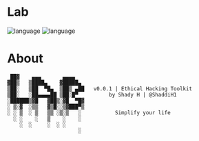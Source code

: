 # Lab

![language](https://img.shields.io/badge/language-shell-green.svg)
![language](https://img.shields.io/badge/language-python-blue.svg)

# About
     ██▓    ▄▄▄       ▄▄▄▄
    ▓██▒   ▒████▄    ▓█████▄
    ▒██░   ▒██  ▀█▄  ▒██▒ ▄██   v0.0.1 | Ethical Hacking Toolkit
    ▒██░   ░██▄▄▄▄██ ▒██░█▀          by Shady H | @ShaddiH1
    ░██████▒▓█   ▓██▒░▓█  ▀█▓
    ░ ▒░▓  ░▒▒   ▓▒█░░▒▓███▀▒
    ░ ░ ▒  ░ ▒   ▒▒ ░▒░▒   ░           Simplify your life  
      ░ ░    ░   ▒    ░    ░
        ░  ░     ░  ░ ░
                           ░
 
